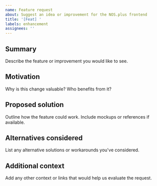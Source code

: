 ```yaml
---
name: Feature request
about: Suggest an idea or improvement for the NOS.plus frontend
title: '[Feat] '
labels: enhancement
assignees: ''
---
```


## Summary

Describe the feature or improvement you would like to see.

## Motivation

Why is this change valuable? Who benefits from it?

## Proposed solution

Outline how the feature could work. Include mockups or references if available.

## Alternatives considered

List any alternative solutions or workarounds you've considered.

## Additional context

Add any other context or links that would help us evaluate the request.
